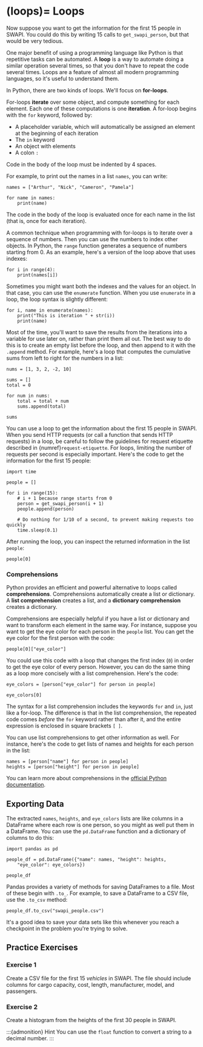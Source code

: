 <!--
---
jupytext:
  formats: md:myst
  text_representation:
    extension: .md
    format_name: myst
kernelspec:
  display_name: Julia
  language: julia
  name: julia-1.10
---
-->

(loops)=
Loops
=====

Now suppose you want to get the information for the first 15 people in SWAPI.
You could do this by writing 15 calls to `get_swapi_person`, but that would be
very tedious.

One major benefit of using a programming language like Python is that
repetitive tasks can be automated. A **loop** is a way to automate doing a
similar operation several times, so that you don't have to repeat the code
several times. Loops are a feature of almost all modern programming languages,
so it's useful to understand them.

In Python, there are two kinds of loops. We'll focus on **for-loops**.

For-loops **iterate** over some object, and compute something for each element.
Each one of these computations is one **iteration**. A for-loop begins with the
`for` keyword, followed by:

* A placeholder variable, which will automatically be assigned an element at
  the beginning of each iteration
* The `in` keyword
* An object with elements
* A colon `:`

Code in the body of the loop must be indented by 4 spaces.

For example, to print out the names in a list `names`, you can write:

```{code-cell}
names = ["Arthur", "Nick", "Cameron", "Pamela"]

for name in names:
    print(name)
```

The code in the body of the loop is evaluated once for each name in the list
(that is, once for each iteration).

A common technique when programming with for-loops is to iterate over a
sequence of numbers. Then you can use the numbers to index other objects. In
Python, the `range` function generates a sequence of numbers starting from 0.
As an example, here's a version of the loop above that uses indexes:

```{code-cell}
for i in range(4):
    print(names[i])
```

Sometimes you might want both the indexes and the values for an object. In that
case, you can use the `enumerate` function. When you use `enumerate` in a
loop, the loop syntax is slightly different:

```{code-cell}
for i, name in enumerate(names):
    print("This is iteration " + str(i))
    print(name)
```


Most of the time, you'll want to save the results from the iterations into a
variable for use later on, rather than print them all out. The best way to do
this is to create an empty list before the loop, and then append to it with the
`.append` method. For example, here's a loop that computes the cumulative sums
from left to right for the numbers in a list:

```{code-cell}
nums = [1, 3, 2, -2, 10]

sums = []
total = 0

for num in nums:
    total = total + num
    sums.append(total)

sums
```

You can use a loop to get the information about the first 15 people in SWAPI.
When you send HTTP requests (or call a function that sends HTTP requests) in a
loop, be careful to follow the guidelines for request etiquette described in
{numref}`request-etiquette`. For loops, limiting the number of requests per
second is especially important. Here's the code to get the information for the
first 15 people:

```{code-cell}
import time

people = []

for i in range(15):
    # i + 1 because range starts from 0
    person = get_swapi_person(i + 1)
    people.append(person)

    # Do nothing for 1/10 of a second, to prevent making requests too quickly
    time.sleep(0.1)
```

After running the loop, you can inspect the returned information in the list
`people`:

```{code-cell}
people[0]
```


### Comprehensions

Python provides an efficient and powerful alternative to loops called
**comprehensions**. Comprehensions automatically create a list or dictionary. A
**list comprehension** creates a list, and a **dictionary comprehension**
creates a dictionary.

Comprehensions are especially helpful if you have a list or dictionary and want
to transform each element in the same way. For instance, suppose you want to
get the eye color for each person in the `people` list. You can get the eye
color for the first person with the code:

```{code-cell}
people[0]["eye_color"]
```

You could use this code with a loop that changes the first index (`0`) in order
to get the eye color of every person. However, you can do the same thing as a
loop more concisely with a list comprehension. Here's the code:

```{code-cell}
eye_colors = [person["eye_color"] for person in people]

eye_colors[0]
```

The syntax for a list comprehension includes the keywords `for` and `in`, just
like a for-loop. The difference is that in the list comprehension, the repeated
code comes *before* the `for` keyword rather than after it, and the entire
expression is enclosed in square brackets `[ ]`.

You can use list comprehensions to get other information as well. For instance,
here's the code to get lists of names and heights for each person in the list:

```{code-cell}
names = [person["name"] for person in people]
heights = [person["height"] for person in people]
```

You can learn more about comprehensions in the [official Python
documentation][comprehensions].

[comprehensions]: https://docs.python.org/3/tutorial/datastructures.html#list-comprehensions



## Exporting Data

The extracted `names`, `heights`, and `eye_colors` lists are like columns in a
DataFrame where each row is one person, so you might as well put them in a
DataFrame. You can use the `pd.DataFrame` function and a dictionary of columns
to do this:

```{code-cell}
import pandas as pd

people_df = pd.DataFrame({"name": names, "height": heights,
    "eye_color": eye_colors})

people_df
```

Pandas provides a variety of methods for saving DataFrames to a file. Most of
these begin with `.to_`. For example, to save a DataFrame to a CSV file, use
the `.to_csv` method:

```
people_df.to_csv("swapi_people.csv")
```

It's a good idea to save your data sets like this whenever you reach a
checkpoint in the problem you're trying to solve.


## Practice Exercises


### Exercise 1

Create a CSV file for the first 15 *vehicles* in SWAPI. The file should include
columns for cargo capacity, cost, length, manufacturer, model, and passengers.


### Exercise 2

Create a histogram from the heights of the first 30 people in SWAPI.

:::{admonition} Hint
You can use the `float` function to convert a string to a decimal number.
:::
